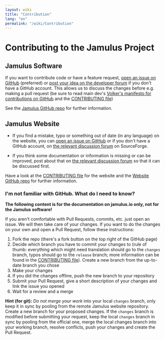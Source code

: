 ```yaml
---
layout: wiki
title: "Contribution"
lang: "en"
permalink: "/wiki/Contribution"
---
```


# Contributing to the Jamulus Project

## Jamulus Software

If you want to contribute code or have a feature request, [open an issue on GitHub](https://github.com/corrados/jamulus/issues/) (preferred) or [post your idea on the developer forum](https://sourceforge.net/p/llcon/discussion/developerforum/) if you don't have a GitHub account. This allows us to discuss the changes before e.g. making a pull request (be sure to read main dev's [Volker's manifesto for contributions on GitHub](https://github.com/jamulussoftware/jamulus/issues/596) and the [CONTRIBUTING file](https://github.com/jamulussoftware/jamulus/blob/master/CONTRIBUTING.md))

See the [Jamulus GitHub repo](https://github.com/jamulussoftware/jamulus) for further information.

## Jamulus Website

* If you find a mistake, typo or something out of date (in any language) on the website, you can [open an issue on GitHub](https://github.com/jamulussoftware/jamuluswebsite/issues) or if you don't have a GitHub account, on [the relevant discussion forum](https://sourceforge.net/p/llcon/discussion/) on SourceForge.

* If you think some documentation or information is missing or can be improved, post about that on [the relevant discussion forum](https://sourceforge.net/p/llcon/discussion/) so that it can be discussed first.

Have a look at the [CONTRIBUTING file](https://github.com/jamulussoftware/jamuluswebsite/blob/changes/CONTRIBUTING.md) for the website and the [Website GitHub repo](https://github.com/jamulussoftware/jamuluswebsite) for further information.

### I'm not familiar with GitHub. What do I need to know?

**The following content is for the documentation on jamulus.io only, not for the Jamulus software!**

If you aren't comfortable with Pull Requests, commits, etc. just open an issue. We will then take care of your changes. If you want to do the changes on your own and open a Pull Request, follow these instructions:

1. Fork the repo (there's a fork button on the top right of the GitHub page)
2. Decide which branch you have to commit your changes to (rule of thumb: everything which might need translation should go to the `changes` branch, typos should go to the `release` branch; more information can be found in the [CONTRIBUTING file](https://github.com/jamulussoftware/jamuluswebsite/blob/changes/CONTRIBUTING.md)). Create a new branch from the up-to-date branch you chose
3. Make your changes
4. If you did the changes offline, push the new branch to your repository
5. Submit your Pull Request, give a short description of your changes and link the issue you opened
6. Wait for a review and a merge

**Hint (for git):** *Do not merge your work* into your local `changes` branch, only keep it in sync by pooling from the remote Jamulus website repository. Create a new branch for your proposed changes.
If the `changes` branch is modified before submitting your request, keep the local `changes` branch in sync by pooling from the official one, merge the local changes branch into your working branch, resolve conflicts, push your changes and create the Pull Request.
